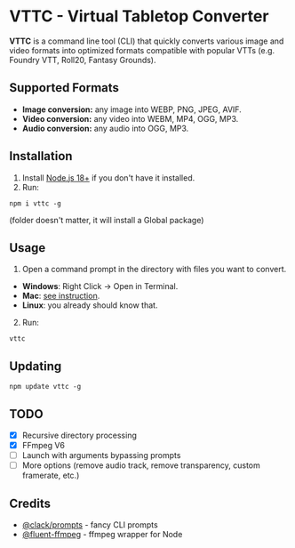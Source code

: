 # VTTC - Virtual Tabletop Converter

**VTTC** is a command line tool (CLI) that quickly converts various image and video formats into optimized formats compatible with popular VTTs (e.g. Foundry VTT, Roll20, Fantasy Grounds).

## Supported Formats

- **Image conversion:** any image into WEBP, PNG, JPEG, AVIF.
- **Video conversion:** any video into WEBM, MP4, OGG, MP3.
- **Audio conversion:** any audio into OGG, MP3.

## Installation

1. Install [Node.js 18+](https://nodejs.org/en/download) if you don't have it installed.
2. Run:

```
npm i vttc -g
```

(folder doesn't matter, it will install a Global package)

## Usage

1. Open a command prompt in the directory with files you want to convert.

- **Windows**: Right Click -> Open in Terminal.
- **Mac**: [see instruction](https://support.apple.com/guide/terminal/open-new-terminal-windows-and-tabs-trmlb20c7888/mac).
- **Linux**: you already should know that.

2. Run:

```
vttc
```

## Updating

```
npm update vttc -g
```

## TODO

- [x] Recursive directory processing
- [x] FFmpeg V6
- [ ] Launch with arguments bypassing prompts
- [ ] More options (remove audio track, remove transparency, custom framerate, etc.)

## Credits

- [@clack/prompts](https://github.com/natemoo-re/clack) - fancy CLI prompts
- [@fluent-ffmpeg](https://github.com/fluent-ffmpeg) - ffmpeg wrapper for Node
